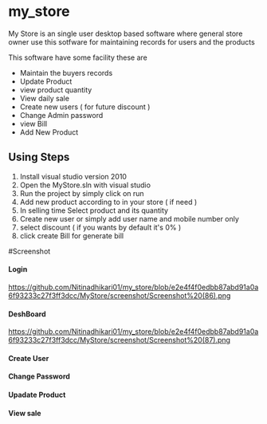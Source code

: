 # my_store

My Store is an single user desktop based software where general store owner use this sotfware for maintaining records for users and the products

This software have some facility these are <br/>
      <ul>
      <li> Maintain the buyers records </li>
      <li>  Update Product</li>
      <li>  view product quantity</li>
      <li>  View daily sale</li>
      <li>  Create new users ( for future discount )</li>
      <li>  Change Admin password</li>
      <li>  view Bill</li>
      <li>  Add New Product</li>
      </ul>
     
     
 ## Using Steps 
 
 <ol><li>Install visual studio version 2010</li> 
  <li>Open the MyStore.sln with visual studio </li>
  <li>Run the project by simply click on run </li>
  <li>Add new product according to in your store ( if need ) </li>
  <li>In selling time Select product and its quantity</li>
  <li>Create new user or simply add user name and mobile number only</li>
  <li>select discount ( if you wants by default it's 0% )</li>
  <li>click create Bill for generate bill</li>
 </ol>

#Screenshot

#### Login
https://github.com/Nitinadhikari01/my_store/blob/e2e4f4f0edbb87abd91a0a6f93233c27f3ff3dcc/MyStore/screenshot/Screenshot%20(86).png


#### DeshBoard
https://github.com/Nitinadhikari01/my_store/blob/e2e4f4f0edbb87abd91a0a6f93233c27f3ff3dcc/MyStore/screenshot/Screenshot%20(87).png

####  Create User

#### Change Password



#### Upadate Product


#### View sale
